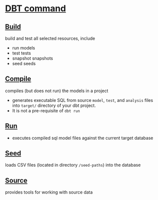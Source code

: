 # [DBT command](https://docs.getdbt.com/reference/dbt-commands)

## [Build](https://docs.getdbt.com/reference/commands/build)
build and test all selected resources, include
- run models
- test tests
- snapshot snapshots
- seed seeds

## [Compile](https://docs.getdbt.com/reference/commands/compile)
compiles (but does not run) the models in a project
- generates executable SQL from source `model`, `test`, and `analysis` files into `target/` directory of your dbt project.
- It is not a pre-requisite of `dbt run`

## [Run](https://docs.getdbt.com/reference/commands/run)
- executes compiled sql model files against the current target database


## [Seed](https://docs.getdbt.com/reference/commands/seed)
loads CSV files (located in directory `/seed-paths`) into the database

## [Source](https://docs.getdbt.com/reference/commands/source)
provides tools for working with source data
